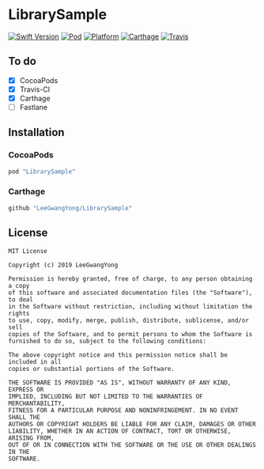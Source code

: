 # LibrarySample

[![Swift Version](https://img.shields.io/badge/Swift-5.0-orange.svg?style=flat)](https://developer.apple.com/swift/) [![Pod](https://img.shields.io/cocoapods/v/LibrarySample.svg?style=flat)](http://cocoapods.org/pods/LibrarySample) [![Platform](https://img.shields.io/cocoapods/p/LibrarySample.svg?style=flat)](http://cocoapods.org/pods/LibrarySample) [![Carthage](https://img.shields.io/badge/Carthage-compatible-4BC51D.svg?style=flat)](https://github.com/Carthage/Carthage) [![Travis](https://travis-ci.org/LeeGwangYong/LibrarySample.svg?branch=master)](https://travis-ci.org/LeeGwangYong/LibrarySample)

## To do

- [x] CocoaPods
- [x] Travis-CI
- [x] Carthage
- [ ] Fastlane

## Installation

### CocoaPods

```bash
pod "LibrarySample"
```

### Carthage

```bash
github "LeeGwangYong/LibrarySample"
```

## License

```
MIT License

Copyright (c) 2019 LeeGwangYong

Permission is hereby granted, free of charge, to any person obtaining a copy
of this software and associated documentation files (the "Software"), to deal
in the Software without restriction, including without limitation the rights
to use, copy, modify, merge, publish, distribute, sublicense, and/or sell
copies of the Software, and to permit persons to whom the Software is
furnished to do so, subject to the following conditions:

The above copyright notice and this permission notice shall be included in all
copies or substantial portions of the Software.

THE SOFTWARE IS PROVIDED "AS IS", WITHOUT WARRANTY OF ANY KIND, EXPRESS OR
IMPLIED, INCLUDING BUT NOT LIMITED TO THE WARRANTIES OF MERCHANTABILITY,
FITNESS FOR A PARTICULAR PURPOSE AND NONINFRINGEMENT. IN NO EVENT SHALL THE
AUTHORS OR COPYRIGHT HOLDERS BE LIABLE FOR ANY CLAIM, DAMAGES OR OTHER
LIABILITY, WHETHER IN AN ACTION OF CONTRACT, TORT OR OTHERWISE, ARISING FROM,
OUT OF OR IN CONNECTION WITH THE SOFTWARE OR THE USE OR OTHER DEALINGS IN THE
SOFTWARE.
```

